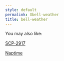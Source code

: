 ```yaml
---
style: default
permalink: Xbell-weather
title: bell-weather
---
```

You may also like:

[SCP-2917](http://scp-wiki.net/scp-2917)

[Naptime](http://scp-wiki.net/naptime)
